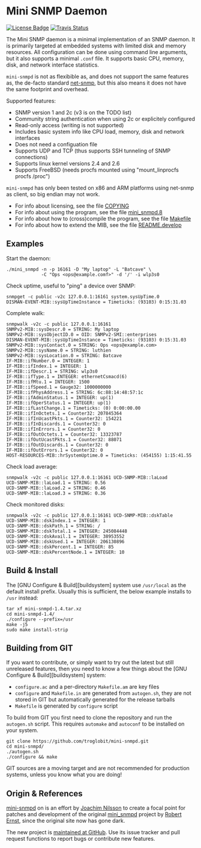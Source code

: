 Mini SNMP Daemon
================
[![License Badge][]][License] [![Travis Status][]][Travis]

The Mini SNMP daemon is a minimal implementation of an SNMP daemon.  It
is primarily targeted at embedded systems with limited disk and memory
resources.  All configuration can be done using command line arguments,
but it also supports a minimal `.conf` file.  It supports basic CPU,
memory, disk, and network interface statistics.

`mini-snmpd` is not as flexibible as, and does not support the same
features as, the de-facto standard [net-snmp][], but this also means
it does not have the same footprint and overhead.

Supported features:

* SNMP version 1 and 2c (v3 is on the TODO list)
* Community string authentication when using 2c or explicitely configured
* Read-only access (writing is not supported)
* Includes basic system info like CPU load, memory, disk and network interfaces
* Does not need a configuation file
* Supports UDP and TCP (thus supports SSH tunneling of SNMP connections)
* Supports linux kernel versions 2.4 and 2.6
* Supports FreeBSD (needs procfs mounted using "mount_linprocfs procfs /proc")

`mini-snmpd` has only been tested on x86 and ARM platforms using
net-snmp as client, so big endian may not work.

- For info about licensing, see the file [COPYING][license]
- For info about using the program, see the file [mini_snmpd.8][man]
- For info about how to (cross)compile the program, see the file [Makefile][build]
- For info about how to extend the MIB, see the file [README.develop][contrib]


Examples
--------

Start the daemon:

    ./mini_snmpd -n -p 16161 -D "My laptop" -L "Batcave" \
                 -C "Ops <ops@example.comf>" -d '/' -i wlp3s0

Check uptime, useful to "ping" a device over SNMP:

    snmpget -c public -v2c 127.0.0.1:16161 system.sysUpTime.0
    DISMAN-EVENT-MIB::sysUpTimeInstance = Timeticks: (93103) 0:15:31.03

Complete walk:

    snmpwalk -v2c -c public 127.0.0.1:16161
    SNMPv2-MIB::sysDescr.0 = STRING: My laptop
    SNMPv2-MIB::sysObjectID.0 = OID: SNMPv2-SMI::enterprises
    DISMAN-EVENT-MIB::sysUpTimeInstance = Timeticks: (93103) 0:15:31.03
    SNMPv2-MIB::sysContact.0 = STRING: Ops <ops@example.com>
    SNMPv2-MIB::sysName.0 = STRING: luthien
    SNMPv2-MIB::sysLocation.0 = STRING: Batcave
    IF-MIB::ifNumber.0 = INTEGER: 1
    IF-MIB::ifIndex.1 = INTEGER: 1
    IF-MIB::ifDescr.1 = STRING: wlp3s0
    IF-MIB::ifType.1 = INTEGER: ethernetCsmacd(6)
    IF-MIB::ifMtu.1 = INTEGER: 1500
    IF-MIB::ifSpeed.1 = Gauge32: 1000000000
    IF-MIB::ifPhysAddress.1 = STRING: 6c:88:14:48:57:1c
    IF-MIB::ifAdminStatus.1 = INTEGER: up(1)
    IF-MIB::ifOperStatus.1 = INTEGER: up(1)
    IF-MIB::ifLastChange.1 = Timeticks: (0) 0:00:00.00
    IF-MIB::ifInOctets.1 = Counter32: 207845364
    IF-MIB::ifInUcastPkts.1 = Counter32: 154221
    IF-MIB::ifInDiscards.1 = Counter32: 0
    IF-MIB::ifInErrors.1 = Counter32: 0
    IF-MIB::ifOutOctets.1 = Counter32: 13323787
    IF-MIB::ifOutUcastPkts.1 = Counter32: 88071
    IF-MIB::ifOutDiscards.1 = Counter32: 0
    IF-MIB::ifOutErrors.1 = Counter32: 0
    HOST-RESOURCES-MIB::hrSystemUptime.0 = Timeticks: (454155) 1:15:41.55

Check load average:

    snmpwalk -v2c -c public 127.0.0.1:16161 UCD-SNMP-MIB::laLoad
    UCD-SNMP-MIB::laLoad.1 = STRING: 0.56
    UCD-SNMP-MIB::laLoad.2 = STRING: 0.46
    UCD-SNMP-MIB::laLoad.3 = STRING: 0.36

Check monitored disks:

    snmpwalk -v2c -c public 127.0.0.1:16161 UCD-SNMP-MIB::dskTable
    UCD-SNMP-MIB::dskIndex.1 = INTEGER: 1
    UCD-SNMP-MIB::dskPath.1 = STRING: /
    UCD-SNMP-MIB::dskTotal.1 = INTEGER: 245084448
    UCD-SNMP-MIB::dskAvail.1 = INTEGER: 38953552
    UCD-SNMP-MIB::dskUsed.1 = INTEGER: 206130896
    UCD-SNMP-MIB::dskPercent.1 = INTEGER: 85
    UCD-SNMP-MIB::dskPercentNode.1 = INTEGER: 10


Build & Install
---------------

The [GNU Configure & Build][buildsystem] system use `/usr/local` as the
default install prefix.  Usually this is sufficient, the below example
installs to `/usr` instead:

    tar xf mini-snmpd-1.4.tar.xz
	cd mini-snmpd-1.4/
    ./configure --prefix=/usr
    make -j5
    sudo make install-strip


Building from GIT
-----------------

If you want to contribute, or simply want to try out the latest but
still unreleased features, then you need to know a few things about
the [GNU Configure & Build][buildsystem] system:

- `configure.ac` and a per-directory `Makefile.am` are key files
- `configure` and `Makefile.in` are generated from `autogen.sh`,
  they are not stored in GIT but automatically generated for the
  release tarballs
- `Makefile` is generated by `configure` script

To build from GIT you first need to clone the repository and run the
`autogen.sh` script.  This requires `automake` and `autoconf` to be
installed on your system.

    git clone https://github.com/troglobit/mini-snmpd.git
    cd mini-snmpd/
    ./autogen.sh
    ./configure && make

GIT sources are a moving target and are not recommended for production
systems, unless you know what you are doing!


Origin & References
-------------------

[mini-snmpd][github] on is an effort by [Joachim Nilsson][] to create a
focal point for patches and development of the original [mini_snmpd][1]
project by [Robert Ernst][], since the original site now has gone dark.

The new project is [maintained at GitHub][github]. Use its issue tracker
and pull request functions to report bugs or contribute new features.

[1]:               http://members.aon.at/linuxfreak/linux/mini_snmpd.html
[man]:             http://ftp.troglobit.com/mini-snmpd/mini-snmpd.html
[github]:          https://github.com/troglobit/mini-snmpd
[license]:         https://github.com/troglobit/mini-snmpd/blob/master/COPYING
[contrib]:         https://github.com/troglobit/mini-snmpd/blob/master/README.develop
[build]:           https://github.com/troglobit/mini-snmpd/blob/master/Makefile
[Joachim Nilsson]: http://troglobit.com
[Robert Ernst]:    <mailto:robert.ernst@aon.at>
[net-snmp]:        http://www.net-snmp.org/
[License]:         https://en.wikipedia.org/wiki/GPL_license
[License Badge]:   https://img.shields.io/badge/License-GPL%20v2-blue.svg
[Travis]:          https://travis-ci.org/troglobit/mini-snmpd
[Travis Status]:   https://travis-ci.org/troglobit/mini-snmpd.png?branch=master
